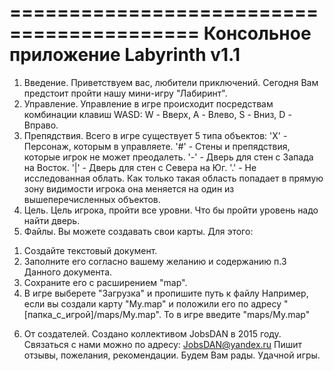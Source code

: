 ==========================================
   Консольное приложение Labyrinth v1.1
==========================================
1. Введение.
Приветствуем вас, любители приключений. Сегодня Вам предстоит пройти 
нашу мини-игру "Лабиринт".
2. Управление.
Управление в игре происходит посредствам комбинации клавиш WASD:
W - Вверх,
A - Влево,
S - Вниз,
D - Вправо.
3. Препядствия.
Всего в игре существует 5 типа объектов:
'Х' - Персонаж, которым в управляете.
'#' - Стены и препядствия, которые игрок не может преодалеть.
'-' - Дверь для стен с Запада на Восток.
'|' - Дверь для стен с Севера на Юг.
'.' - Не исследованная облать. Как только такая область попадает в прямую 
зону видимости игрока она меняется на один из вышеперечисленных объектов.
4. Цель.
Цель игрока, пройти все уровни. Что бы пройти уровень надо найти дверь.
5. Файлы.
Вы можете создавать свои карты. Для этого:
1) Создайте текстовый документ.
2) Заполните его согласно вашему желанию и содержанию п.3 Данного документа.
3) Сохраните его с расширением "map".
4) В игре выберете "Загрузка" и пропишите путь к файлу
Например, если вы создали карту "My.map" и положили его по адресу 
"[папка_с_игрой]/maps/My.map". То в игре введите "maps/My.map"
6. От создателей.
Создано коллективом JobsDAN в 2015 году.
Связаться с нами можно по адресу: JobsDAN@yandex.ru
Пишит отзывы, пожелания, рекомендации. Будем Вам рады. Удачной игры.
